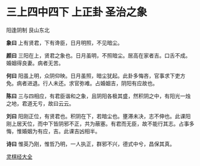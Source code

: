 # 三上四中四下 上正卦 圣治之象

阳逢阴制 艮山东北

**象曰** 上有贤君，下有谗臣，日月明照，不见暗尘。

**颜曰** 三阳在上，贤君之象也。日月虽明，不照暗尘。居高在家者吉。口舌不成。婚姻得良妻。病者无苦。

**何曰** 阳虽上明，众阴仰映。日月虽照，暗尘犹起。此卦多悔吝，官事求下吏方免。病者进退。行人未还。求官弥难。占婚姻吉，阴阳有应故也。

**陈曰** 三与四相应，有君臣谐和之象，且阴阳各极其盛，然积阴之中，有阳光一烛之地，君道无亏，故曰云云。

**刘曰** 阳刚正位，有贤君也。积阴在下，若暗尘也。壅滞未决，志不伸也。此课阳刚上居天位，而中下皆阴邪不正，共为蔽塞。有君而无臣，故不能行其志。占事多悔，惟婚姻为有应，吉。此课吉凶相半。

**诗曰** 惟英乃刚，惟哲乃明，一人执正，群邪不兴，德式中兮，昌保其真。

[灵棋经大全](README.md)
